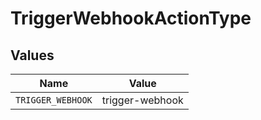 # TriggerWebhookActionType


## Values

| Name              | Value             |
| ----------------- | ----------------- |
| `TRIGGER_WEBHOOK` | trigger-webhook   |